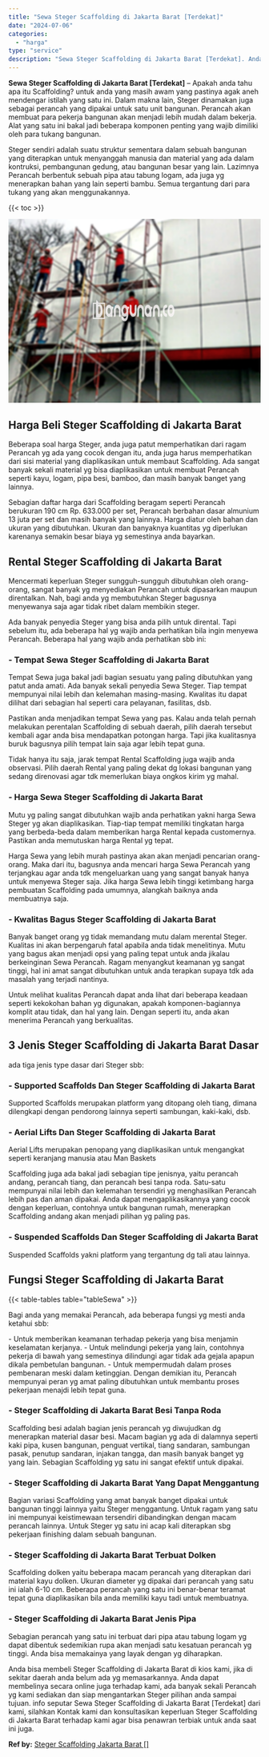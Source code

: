 ```yaml
---
title: "Sewa Steger Scaffolding di Jakarta Barat [Terdekat]"
date: "2024-07-06"
categories: 
  - "harga"
type: "service"
description: "Sewa Steger Scaffolding di Jakarta Barat [Terdekat]. Anda bisa membeli Steger Scaffolding di Jakarta Barat di kios kami, jika di sekitar daerah anda belum ad..."
---
```


**Sewa Steger Scaffolding di Jakarta Barat \[Terdekat\]** – Apakah anda tahu apa itu Scaffolding? untuk anda yang masih awam yang pastinya agak aneh mendengar istilah yang satu ini. Dalam makna lain, Steger dinamakan juga sebagai perancah yang dipakai untuk satu unit bangunan. Perancah akan membuat para pekerja bangunan akan menjadi lebih mudah dalam bekerja. Alat yang satu ini bakal jadi beberapa komponen penting yang wajib dimiliki oleh para tukang bangunan.

Steger sendiri adalah suatu struktur sementara dalam sebuah bangunan yang diterapkan untuk menyanggah manusia dan material yang ada dalam kontruksi, pembangunan gedung, atau bangunan besar yang lain. Lazimnya Perancah berbentuk sebuah pipa atau tabung logam, ada juga yg menerapkan bahan yang lain seperti bambu. Semua tergantung dari para tukang yang akan menggunakannya.

{{< toc >}}

![Sewa Steger Scaffolding di Jakarta Barat [Terdekat]](/images/sewa-scaffolding-steger-07.png)

## Harga Beli Steger Scaffolding di Jakarta Barat

Beberapa soal harga Steger, anda juga patut memperhatikan dari ragam Perancah yg ada yang cocok dengan itu, anda juga harus memperhatikan dari sisi material yang diaplikasikan untuk membaut Scaffolding. Ada sangat banyak sekali material yg bisa diaplikasikan untuk membuat Perancah seperti kayu, logam, pipa besi, bamboo, dan masih banyak banget yang lainnya.

Sebagian daftar harga dari Scaffolding beragam seperti Perancah berukuran 190 cm Rp. 633.000 per set, Perancah berbahan dasar almunium 13 juta per set dan masih banyak yang lainnya. Harga diatur oleh bahan dan ukuran yang dibutuhkan. Ukuran dan banyaknya kuantitas yg diperlukan karenanya semakin besar biaya yg semestinya anda bayarkan.

## Rental Steger Scaffolding di Jakarta Barat

Mencermati keperluan Steger sungguh-sungguh dibutuhkan oleh orang-orang, sangat banyak yg menyediakan Perancah untuk dipasarkan maupun direntalkan. Nah, bagi anda yg membutuhkan Steger bagusnya menyewanya saja agar tidak ribet dalam membikin steger.

Ada banyak penyedia Steger yang bisa anda pilih untuk dirental. Tapi sebelum itu, ada beberapa hal yg wajib anda perhatikan bila ingin menyewa Perancah. Beberapa hal yang wajib anda perhatikan sbb ini:

### \- Tempat Sewa Steger Scaffolding di Jakarta Barat

Tempat Sewa juga bakal jadi bagian sesuatu yang paling dibutuhkan yang patut anda amati. Ada banyak sekali penyedia Sewa Steger. Tiap tempat mempunyai nilai lebih dan kelemahan masing-masing. Kwalitas itu dapat dilihat dari sebagian hal seperti cara pelayanan, fasilitas, dsb.

Pastikan anda menjadikan tempat Sewa yang pas. Kalau anda telah pernah melakukan perentalan Scaffolding di sebuah daerah, pilih daerah tersebut kembali agar anda bisa mendapatkan potongan harga. Tapi jika kualitasnya buruk bagusnya pilih tempat lain saja agar lebih tepat guna.

Tidak hanya itu saja, jarak tempat Rental Scaffolding juga wajib anda observasi. Pilih daerah Rental yang paling dekat dg lokasi bangunan yang sedang direnovasi agar tdk memerlukan biaya ongkos kirim yg mahal.

### \- Harga Sewa Steger Scaffolding di Jakarta Barat

Mutu yg paling sangat dibutuhkan wajib anda perhatikan yakni harga Sewa Steger yg akan diaplikasikan. Tiap-tiap tempat memiliki tingkatan harga yang berbeda-beda dalam memberikan harga Rental kepada customernya. Pastikan anda memutuskan harga Rental yg tepat.

Harga Sewa yang lebih murah pastinya akan akan menjadi pencarian orang-orang. Maka dari itu, bagusnya anda mencari harga Sewa Perancah yang terjangkau agar anda tdk mengeluarkan uang yang sangat banyak hanya untuk menyewa Steger saja. Jika harga Sewa lebih tinggi ketimbang harga pembuatan Scaffolding pada umumnya, alangkah baiknya anda membuatnya saja.

### \- Kwalitas Bagus Steger Scaffolding di Jakarta Barat

Banyak banget orang yg tidak memandang mutu dalam merental Steger. Kualitas ini akan berpengaruh fatal apabila anda tidak menelitinya. Mutu yang bagus akan menjadi opsi yang paling tepat untuk anda jikalau berkeinginan Sewa Perancah. Ragam menyangkut keamanan yg sangat tinggi, hal ini amat sangat dibutuhkan untuk anda terapkan supaya tdk ada masalah yang terjadi nantinya.

Untuk melihat kualitas Perancah dapat anda lihat dari beberapa keadaan seperti kekokohan bahan yg digunakan, apakah komponen-bagiannya komplit atau tidak, dan hal yang lain. Dengan seperti itu, anda akan menerima Perancah yang berkualitas.

## 3 Jenis Steger Scaffolding di Jakarta Barat Dasar

ada tiga jenis type dasar dari Steger sbb:

### \- Supported Scaffolds Dan Steger Scaffolding di Jakarta Barat

Supported Scaffolds merupakan platform yang ditopang oleh tiang, dimana dilengkapi dengan pendorong lainnya seperti sambungan, kaki-kaki, dsb.

### \- Aerial Lifts Dan Steger Scaffolding di Jakarta Barat

Aerial Lifts merupakan penopang yang diaplikasikan untuk mengangkat seperti keranjang manusia atau Man Baskets

Scaffolding juga ada bakal jadi sebagian tipe jenisnya, yaitu perancah andang, perancah tiang, dan perancah besi tanpa roda. Satu-satu mempunyai nilai lebih dan kelemahan tersendiri yg menghasilkan Perancah lebih pas dan aman dipakai. Anda dapat mengaplikasikannya yang cocok dengan keperluan, contohnya untuk bangunan rumah, menerapkan Scaffolding andang akan menjadi pilihan yg paling pas.

### \- Suspended Scaffolds Dan Steger Scaffolding di Jakarta Barat

Suspended Scaffolds yakni platform yang tergantung dg tali atau lainnya.

## Fungsi Steger Scaffolding di Jakarta Barat

{{< table-tables table="tableSewa" >}}

Bagi anda yang memakai Perancah, ada beberapa fungsi yg mesti anda ketahui sbb:

\- Untuk memberikan keamanan terhadap pekerja yang bisa menjamin keselamatan kerjanya. - Untuk melindungi pekerja yang lain, contohnya pekerja di bawah yang semestinya dilindungi agar tidak ada gejala apapun dikala pembetulan bangunan. - Untuk mempermudah dalam proses pembenaran meski dalam ketinggian. Dengan demikian itu, Perancah mempunyai peran yg amat paling dibutuhkan untuk membantu proses pekerjaan menajdi lebih tepat guna.

### \- Steger Scaffolding di Jakarta Barat Besi Tanpa Roda

Scaffolding besi adalah bagian jenis perancah yg diwujudkan dg menerapkan material dasar besi. Macam bagian yg ada di dalamnya seperti kaki pipa, kusen bangunan, penguat vertikal, tiang sandaran, sambungan pasak, penutup sandaran, injakan tangga, dan masih banyak banget yg yang lain. Sebagian Scaffolding yg satu ini sangat efektif untuk dipakai.

### \- Steger Scaffolding di Jakarta Barat Yang Dapat Menggantung

Bagian variasi Scaffolding yang amat banyak banget dipakai untuk bangunan tinggi lainnya yaitu Steger menggantung. Untuk ragam yang satu ini mempunyai keistimewaan tersendiri dibandingkan dengan macam perancah lainnya. Untuk Steger yg satu ini acap kali diterapkan sbg pekerjaan finishing dalam sebuah bangunan.

### \- Steger Scaffolding di Jakarta Barat Terbuat Dolken

Scaffolding dolken yaitu beberapa macam perancah yang diterapkan dari material kayu dolken. Ukuran diameter yg dipakai dari perancah yang satu ini ialah 6-10 cm. Beberapa perancah yang satu ini benar-benar teramat tepat guna diaplikasikan bila anda memiliki kayu tadi untuk membuatnya.

### \- Steger Scaffolding di Jakarta Barat Jenis Pipa

Sebagian perancah yang satu ini terbuat dari pipa atau tabung logam yg dapat dibentuk sedemikian rupa akan menjadi satu kesatuan perancah yg tinggi. Anda bisa memakainya yang layak dengan yg diharapkan.

Anda bisa membeli Steger Scaffolding di Jakarta Barat di kios kami, jika di sekitar daerah anda belum ada yg memasarkannya. Anda dapat membelinya secara online juga terhadap kami, ada banyak sekali Perancah yg kami sediakan dan siap mengantarkan Steger pilihan anda sampai tujuan. info seputar Sewa Steger Scaffolding di Jakarta Barat \[Terdekat\] dari kami, silahkan Kontak kami dan konsultasikan keperluan Steger Scaffolding di Jakarta Barat terhadap kami agar bisa penawran terbiak untuk anda saat ini juga.

**Ref by:** [Steger Scaffolding Jakarta Barat []](https://id.wikipedia.org/wiki/Steger)
